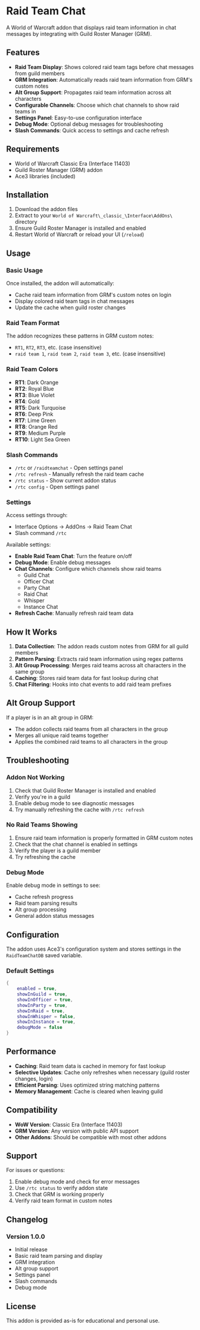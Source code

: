 # Raid Team Chat

A World of Warcraft addon that displays raid team information in chat messages by integrating with Guild Roster Manager (GRM).

## Features

- **Raid Team Display**: Shows colored raid team tags before chat messages from guild members
- **GRM Integration**: Automatically reads raid team information from GRM's custom notes
- **Alt Group Support**: Propagates raid team information across alt characters
- **Configurable Channels**: Choose which chat channels to show raid teams in
- **Settings Panel**: Easy-to-use configuration interface
- **Debug Mode**: Optional debug messages for troubleshooting
- **Slash Commands**: Quick access to settings and cache refresh

## Requirements

- World of Warcraft Classic Era (Interface 11403)
- Guild Roster Manager (GRM) addon
- Ace3 libraries (included)

## Installation

1. Download the addon files
2. Extract to your `World of Warcraft\_classic_\Interface\AddOns\` directory
3. Ensure Guild Roster Manager is installed and enabled
4. Restart World of Warcraft or reload your UI (`/reload`)

## Usage

### Basic Usage

Once installed, the addon will automatically:
- Cache raid team information from GRM's custom notes on login
- Display colored raid team tags in chat messages
- Update the cache when guild roster changes

### Raid Team Format

The addon recognizes these patterns in GRM custom notes:
- `RT1`, `RT2`, `RT3`, etc. (case insensitive)
- `raid team 1`, `raid team 2`, `raid team 3`, etc. (case insensitive)

### Raid Team Colors

- **RT1**: Dark Orange
- **RT2**: Royal Blue
- **RT3**: Blue Violet
- **RT4**: Gold
- **RT5**: Dark Turquoise
- **RT6**: Deep Pink
- **RT7**: Lime Green
- **RT8**: Orange Red
- **RT9**: Medium Purple
- **RT10**: Light Sea Green

### Slash Commands

- `/rtc` or `/raidteamchat` - Open settings panel
- `/rtc refresh` - Manually refresh the raid team cache
- `/rtc status` - Show current addon status
- `/rtc config` - Open settings panel

### Settings

Access settings through:
- Interface Options → AddOns → Raid Team Chat
- Slash command `/rtc`

Available settings:
- **Enable Raid Team Chat**: Turn the feature on/off
- **Debug Mode**: Enable debug messages
- **Chat Channels**: Configure which channels show raid teams
  - Guild Chat
  - Officer Chat
  - Party Chat
  - Raid Chat
  - Whisper
  - Instance Chat
- **Refresh Cache**: Manually refresh raid team data

## How It Works

1. **Data Collection**: The addon reads custom notes from GRM for all guild members
2. **Pattern Parsing**: Extracts raid team information using regex patterns
3. **Alt Group Processing**: Merges raid teams across alt characters in the same group
4. **Caching**: Stores raid team data for fast lookup during chat
5. **Chat Filtering**: Hooks into chat events to add raid team prefixes

## Alt Group Support

If a player is in an alt group in GRM:
- The addon collects raid teams from all characters in the group
- Merges all unique raid teams together
- Applies the combined raid teams to all characters in the group

## Troubleshooting

### Addon Not Working

1. Check that Guild Roster Manager is installed and enabled
2. Verify you're in a guild
3. Enable debug mode to see diagnostic messages
4. Try manually refreshing the cache with `/rtc refresh`

### No Raid Teams Showing

1. Ensure raid team information is properly formatted in GRM custom notes
2. Check that the chat channel is enabled in settings
3. Verify the player is a guild member
4. Try refreshing the cache

### Debug Mode

Enable debug mode in settings to see:
- Cache refresh progress
- Raid team parsing results
- Alt group processing
- General addon status messages

## Configuration

The addon uses Ace3's configuration system and stores settings in the `RaidTeamChatDB` saved variable.

### Default Settings

```lua
{
    enabled = true,
    showInGuild = true,
    showInOfficer = true,
    showInParty = true,
    showInRaid = true,
    showInWhisper = false,
    showInInstance = true,
    debugMode = false
}
```

## Performance

- **Caching**: Raid team data is cached in memory for fast lookup
- **Selective Updates**: Cache only refreshes when necessary (guild roster changes, login)
- **Efficient Parsing**: Uses optimized string matching patterns
- **Memory Management**: Cache is cleared when leaving guild

## Compatibility

- **WoW Version**: Classic Era (Interface 11403)
- **GRM Version**: Any version with public API support
- **Other Addons**: Should be compatible with most other addons

## Support

For issues or questions:
1. Enable debug mode and check for error messages
2. Use `/rtc status` to verify addon state
3. Check that GRM is working properly
4. Verify raid team format in custom notes

## Changelog

### Version 1.0.0
- Initial release
- Basic raid team parsing and display
- GRM integration
- Alt group support
- Settings panel
- Slash commands
- Debug mode

## License

This addon is provided as-is for educational and personal use.

